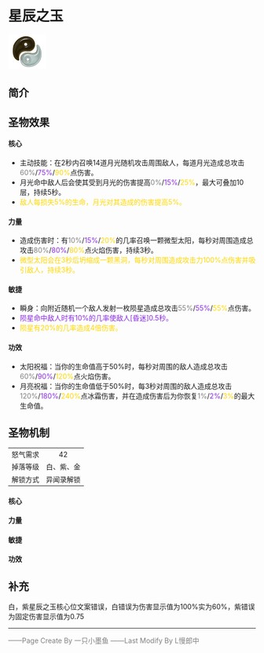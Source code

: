 # 星辰之玉
![星辰之玉](../Img/Texture2D_Potion/星辰之玉.png)
## 简介
## 圣物效果
#### **核心**  
- 主动技能：在2秒内召唤14道月光随机攻击周围敌人，每道月光造成总攻击<font color=gray>60%</font>/<font color=BlueViolet>75%</font>/<font color=gold>90%</font>点伤害。
- 月光命中敌人后会使其受到月光的伤害提高<font color=gray>0%</font>/<font color=BlueViolet>15%</font>/<font color=gold>25%</font>，最大可叠加10层，持续5秒。
- <font color=gold>敌人每损失5%的生命，月光对其造成的伤害提高5%。</font>
#### **力量** 
- 造成伤害时：有<font color=gray>10%</font>/<font color=BlueViolet>15%</font>/<font color=gold>20%</font>的几率召唤一颗微型太阳，每秒对周围造成总攻击<font color=gray>80%</font>/<font color=BlueViolet>80%</font>/<font color=gold>80%</font>点火焰伤害，持续3秒。
- <font color=gold>微型太阳会在3秒后坍缩成一颗黑洞，每秒对周围造成攻击力100%点伤害并吸引敌人，持续3秒。</font>
#### **敏捷**
- 瞬身：向附近随机一个敌人发射一枚陨星造成总攻击<font color=gray>55%</font>/<font color=BlueViolet>55%</font>/<font color=gold>55%</font>点伤害。
- <font color=BlueViolet>陨星命中敌人时有10%的几率使敌人[昏迷]0.5秒。</font>
- <font color=gold>陨星有20%的几率造成4倍伤害。</font>

#### **功效**

- 太阳祝福：当你的生命值高于50%时，每秒对周围的敌人造成总攻击<font color=gray>60%</font>/<font color=BlueViolet>90%</font>/<font color=gold>120%</font>点火焰伤害。
- 月亮祝福：当你的生命值低于50%时，每3秒对周围的敌人造成总攻击<font color=gray>120%</font>/<font color=BlueViolet>180%</font>/<font color=gold>240%</font>点冰霜伤害，并在造成伤害后为你恢复<font color=gray>1%</font>/<font color=BlueViolet>2%</font>/<font color=gold>3%</font>的最大生命值。
## 圣物机制
|||
| :----: | :----: |
|怒气需求|42|
|掉落等级|白、紫、金|
|解锁方式|异闻录解锁|

#### **核心**

#### **力量**

#### **敏捷**

#### **功效**



## 补充
白，紫星辰之玉核心位文案错误，白错误为伤害显示值为100%实为60%，紫错误为固定伤害显示值为0.75

---


<font color=grey>——Page Create By 一只小墨鱼</font>
<font color=grey>——Last Modify By L慢郎中</font>